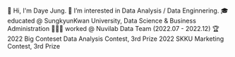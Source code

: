 👋 Hi, I'm Daye Jung.
👀 I’m interested in Data Analysis / Data Enginnering.
🎓 educated @ SungkyunKwan University, Data Science & Business Administration 
👩🏻‍💻 worked @ Nuvilab Data Team (2022.07 - 2022.12)
🏆 2022 Big Conteset Data Analysis Contest, 3rd Prize
   2022 SKKU Marketing Contest, 3rd Prize 
